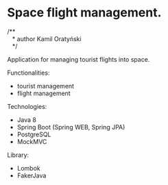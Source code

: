 <h1>Space flight management.</h1>

/** <br/>
&nbsp;&nbsp;&nbsp;\* author Kamil Oratyński<br/>
&nbsp;&nbsp;&nbsp;*/<br/>

Application for managing tourist flights into space.

Functionalities:
* tourist management
* flight management<br>

Technologies:
* Java 8 <br>
* Spring Boot (Spring WEB, Spring JPA)
* PostgreSQL
* MockMVC

Library:
* Lombok
* FakerJava